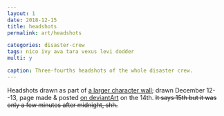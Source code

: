 ```yaml
---
layout: 1
date: 2018-12-15
title: headshots
permalink: art/headshots

categories: disaster-crew
tags: nico ivy ava tara vexus levi dodder
multi: y

caption: Three-fourths headshots of the whole disaster crew.
---
```

Headshots drawn as part of [a larger character wall](https://a-flyleaf.github.io/shriblets/2018-12-14-headshots/); drawn December 12--13, page made & posted [on deviantArt](https://www.deviantart.com/a-flyleaf/art/Headshot-Hell-Wall-pagelink-776749212) on the 14th. ~~It says 15th but it was only a few minutes after midnight, shh.~~
